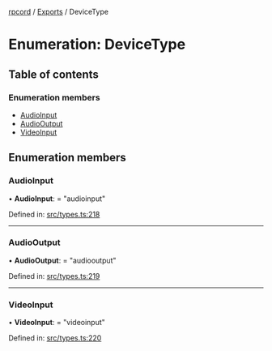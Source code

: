[rpcord](../README.md) / [Exports](../modules.md) / DeviceType

# Enumeration: DeviceType

## Table of contents

### Enumeration members

- [AudioInput](devicetype.md#audioinput)
- [AudioOutput](devicetype.md#audiooutput)
- [VideoInput](devicetype.md#videoinput)

## Enumeration members

### AudioInput

• **AudioInput**: = "audioinput"

Defined in: [src/types.ts:218](https://github.com/DjDeveloperr/RPCord/blob/91f1aca/src/types.ts#L218)

___

### AudioOutput

• **AudioOutput**: = "audiooutput"

Defined in: [src/types.ts:219](https://github.com/DjDeveloperr/RPCord/blob/91f1aca/src/types.ts#L219)

___

### VideoInput

• **VideoInput**: = "videoinput"

Defined in: [src/types.ts:220](https://github.com/DjDeveloperr/RPCord/blob/91f1aca/src/types.ts#L220)
